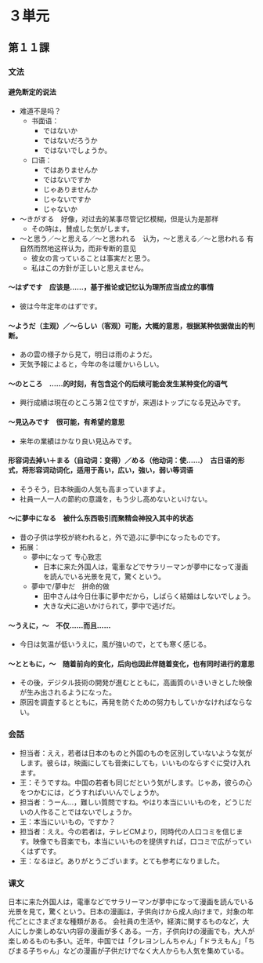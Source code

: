 # ３単元

## 第１１課

### 文法

#### 避免断定的说法

- 难道不是吗？
	- 书面语：
		- ではないか
		- ではないだろうか
		- ではないでしょうか。
	- 口语：
		- ではありませんか
		- ではないですか
		- じゃありませんか
		- じゃないですか
		- じゃないか
- ～きがする　好像，对过去的某事尽管记忆模糊，但是认为是那样
	- その時は，賛成した気がします。
- ～と思う／～と思える／～と思われる　认为，～と思える／～と思われる 有自然而然地这样认为，而非专断的意见
	- 彼女の言っていることは事実だと思う。
	- 私はこの方針が正しいと思えません。

#### ～はずです　应该是……，基于推论或记忆认为理所应当成立的事情

- 彼は今年定年のはずです。

#### ～ようだ（主观）／～らしい（客观）可能，大概的意思，根据某种依据做出的判断。

- あの雲の様子から見て，明日は雨のようだ。
- 天気予報によると，今年の冬は暖かいらしい。

#### ～のところ　……的时刻，有包含这个的后续可能会发生某种变化的语气

- 興行成績は現在のところ第２位ですが，来週はトップになる見込みです。

#### ～見込みです　很可能，有希望的意思

- 来年の業績はかなり良い見込みです。

#### 形容词去掉い＋まる（自动词：变得）／める（他动词：使……）　古日语的形式，将形容词动词化，适用于高い，広い，強い，弱い等词语

- そうそう，日本映画の人気も高まっていますよ。
- 社員一人一人の節約の意識を，もう少し高めないといけない。

#### ～に夢中になる　被什么东西吸引而聚精会神投入其中的状态

- 昔の子供は学校が終われると，外で遊ぶに夢中になったものです。
- 拓展：
	- 夢中になって 专心致志
		- 日本に来た外国人は，電車などでサラリーマンが夢中になって漫画を読んでいる光景を見て，驚くという。
	- 夢中で/夢中だ　拼命的做
		- 田中さんは今日仕事に夢中だから，しばらく結婚はしないでしょう。
		- 大きな犬に追いかけられて，夢中で逃げだ。

#### ～うえに，～　不仅……而且……

- 今日は気温が低いうえに，風が強いので，とても寒く感じる。

#### ～とともに，～　随着前向的变化，后向也因此伴随着变化，也有同时进行的意思

- その後，デジタル技術の開発が進むとともに，高画質のいきいきとした映像が生み出されるようになった。
- 原因を調査するとともに，再発を防ぐための努力もしていかなければならない。

### 会話

- 担当者：ええ，若者は日本のものと外国のものを区別していないような気がします。彼らは，映画にしても音楽にしても，いいものならすぐに受け入れます。
- 王：そうですね。中国の若者も同じだという気がします。じゃあ，彼らの心をつかむには，どうすればいいんでしょうか。
- 担当者：うーん…，難しい質問ですね。やはり本当にいいものを，どうじだいの人作ることではないでしょうか。
- 王：本当にいいもの，ですか？
- 担当者：ええ。今の若者は，テレビCMより，同時代の人口コミを信じます。映像でも音楽でも，本当にいいものを提供すれば，口コミで広がっていくはずです。
- 王：なるほど。ありがとうございます。とても参考になりました。

### 课文
日本に来た外国人は，電車などでサラリーマンが夢中になって漫画を読んでいる光景を見て，驚くという。日本の漫画は，子供向けから成人向けまで，対象の年代ごとにさまざまな種類がある。
会社員の生活や，経済に関するものなど，大人にしか楽しめない内容の漫画が多くある。一方，子供向けの漫画でも，大人が楽しめるものも多い。近年，中国では「クレヨンしんちゃん」「ドラえもん」「ちびまる子ちゃん」などの漫画が子供だけでなく大人からも人気を集めている。